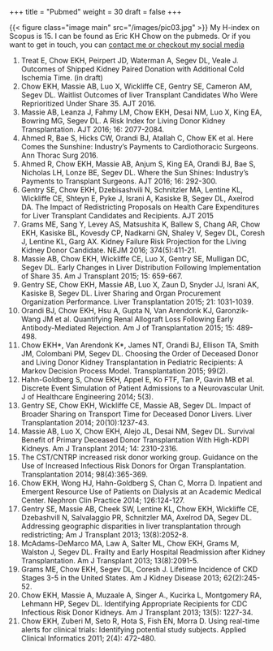 +++
title = "Pubmed"
weight = 30
draft = false
+++

{{< figure class="image main" src="/images/pic03.jpg" >}}
My H-index on Scopus is 15. I can be found as Eric KH Chow on the pubmeds. Or if you want to get in touch, you can [contact me or checkout my social media](#contact)

1. Treat E, Chow EKH, Peirpert JD, Waterman A, Segev DL, Veale J. Outcomes of Shipped Kidney Paired Donation with Additional Cold Ischemia Time. (in draft)
2. Chow EKH, Massie AB, Luo X, Wickliffe CE, Gentry SE, Cameron AM, Segev DL. Waitlist Outcomes of liver Transplant Candidates Who Were Reprioritized Under Share 35. AJT 2016.
3. Massie AB, Leanza J, Fahmy LM, Chow EKH, Desai NM, Luo X, King EA, Bowring MG, Segev DL. A Risk Index for Living Donor Kidney Transplantation. AJT 2016; 16: 2077-2084.
4. Ahmed R, Bae S, Hicks CW, Orandi BJ, Atallah C, Chow EK et al. Here Comes the Sunshine: Industry’s Payments to Cardiothoracic Surgeons. Ann Thorac Surg 2016.
5. Ahmed R, Chow EKH, Massie AB, Anjum S, King EA, Orandi BJ, Bae S, Nicholas LH, Lonze BE, Segev DL. Where the Sun Shines: Industry’s Payments to Transplant Surgeons. AJT 2016; 16: 292-300.
6. Gentry SE, Chow EKH, Dzebisashvili N, Schnitzler MA, Lentine KL, Wickliffe CE, Shteyn E, Pyke J, Israni A, Kasiske B, Segev DL, Axelrod DA. The Impact of Redistricting Proposals on Health Care Expenditures for Liver Transplant Candidates and Recipients. AJT 2015
7. Grams ME, Sang Y, Levey AS, Matsushita K, Ballew S, Chang AR, Chow EKH, Kasiske BL, Kovesdy CP, Nadkarni GN, Shaley V, Segev DL, Coresh J, Lentine KL, Garg AX. Kidney Failure Risk Projection for the Living Kidney Donor Candidate. NEJM 2016; 374(5):411-21.
8. Massie AB, Chow EKH, Wickliffe CE, Luo X, Gentry SE, Mulligan DC, Segev DL. Early Changes in Liver Distribution Following Implementation of Share 35. Am J Transplant 2015; 15: 659-667.
9. Gentry SE, Chow EKH, Massie AB, Luo X, Zaun D, Snyder JJ, Israni AK, Kasiske B, Segev DL. Liver Sharing and Organ Procurement Organization Performance. Liver Transplantation 2015; 21: 1031-1039.
10. Orandi BJ, Chow EKH, Hsu A, Gupta N, Van Arendonk KJ, Garonzik-Wang JM et al. Quantifying Renal Allograft Loss Following Early Antibody-Mediated Rejection. Am J of Transplantation 2015; 15: 489-498.
11. Chow EKH*, Van Arendonk K*, James NT, Orandi BJ, Ellison TA, Smith JM, Colombani PM, Segev DL. Choosing the Order of Deceased Donor and Living Donor Kidney Transplantation in Pediatric Recipients: A Markov Decision Process Model. Transplantation 2015; 99(2).
12. Hahn-Goldberg S, Chow EKH, Appel E, Ko FTF, Tan P, Gavin MB et al. Discrete Event Simulation of Patient Admissions to a Neurovascular Unit. J of Healthcare Engineering 2014; 5(3).
13. Gentry SE, Chow EKH, Wickliffe CE, Massie AB, Segev DL. Impact of Broader Sharing on Transport Time for Deceased Donor Livers. Liver Transplantation 2014; 20(10):1237-43.
14. Massie AB, Luo X, Chow EKH, Alejo JL, Desai NM, Segev DL. Survival Benefit of Primary Deceased Donor Transplantation With High-KDPI Kidneys. Am J Transplant 2014; 14: 2310-2316.
15. The CST/CNTRP increased risk donor working group. Guidance on the Use of Increased Infectious Risk Donors for Organ Transplantation. Transplantation 2014; 98(4):365-369.
16. Chow EKH, Wong HJ, Hahn-Goldberg S, Chan C, Morra D. Inpatient and Emergent Resource Use of Patients on Dialysis at an Academic Medical Center. Nephron Clin Practice 2014; 126:124-127.
17. Gentry SE, Massie AB, Cheek SW, Lentine KL, Chow EKH, Wickliffe CE, Dzebashvill N, Salvalaggio PR, Schnitzler MA, Axelrod DA, Segev DL. Addressing geographic disparities in liver transplantation through redistricting; Am J Transplant 2013; 13(8):2052-8.
18. McAdams-DeMarco MA, Law A, Salter ML, Chow EKH, Grams M, Walston J, Segev DL. Frailty and Early Hospital Readmission after Kidney Transplantation. Am J Transplant 2013; 13(8):2091-5.
19. Grams ME, Chow EKH, Segev DL, Coresh J. Lifetime Incidence of CKD Stages 3-5 in the United States. Am J Kidney Disease 2013; 62(2):245-52.
20. Chow EKH, Massie A, Muzaale A, Singer A., Kucirka L, Montgomery RA, Lehmann HP, Segev DL. Identifying Appropriate Recipients for CDC Infectious Risk Donor Kidneys. Am J Transplant 2013; 13(5): 1227-34.
21. Chow EKH, Zuberi M, Seto R, Hota S, Fish EN, Morra D. Using real-time alerts for clinical trials: Identifying potential study subjects. Applied Clinical Informatics 2011; 2(4): 472-480.